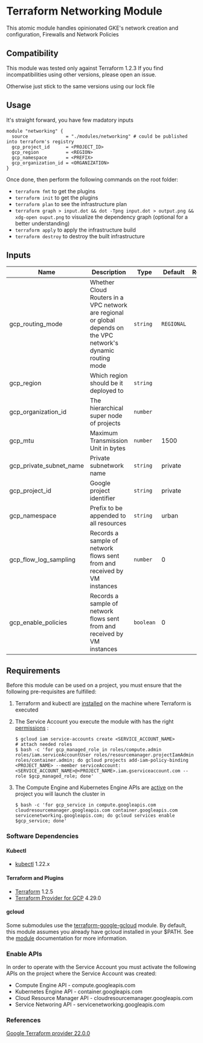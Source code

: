 # Terraform Networking Module

This atomic module handles opinionated GKE's network creation and configuration, Firewalls and Network Policies

## Compatibility

This module was tested only against Terraform 1.2.3
If you find incompatibilities using other versions, please open an issue.

Otherwise just stick to the same versions using our lock file

## Usage

It's straight forward, you have few madatory inputs

```hcl
module "networking" {
  source              = "./modules/networking" # could be published into terraform's registry
  gcp_project_id      = <PROJECT_ID>
  gcp_region          = <REGION>
  gcp_namespace       = <PREFIX>
  gcp_organization_id = <ORGANIZATION>
}
```

Once done, then perform the following commands on the root folder:

- `terraform fmt` to get the plugins
- `terraform init` to get the plugins
- `terraform plan` to see the infrastructure plan
- `terraform graph > input.dot && dot -Tpng input.dot > output.png && xdg-open ouput.png` to visualize the dependency graph (optional for a better understanding)
- `terraform apply` to apply the infrastructure build
- `terraform destroy` to destroy the built infrastructure

## Inputs

| Name                    | Description                                                                                                     | Type      | Default    | Required |
| ----------------------- | --------------------------------------------------------------------------------------------------------------- | --------- | ---------- | :------: |
| gcp_routing_mode        | Whether Cloud Routers in a VPC network are regional or global depends on the VPC network's dynamic routing mode | `string`  | `REGIONAL` |    no    |
| gcp_region              | Which region should be it deployed to                                                                           | `string`  |            |   yes    |
| gcp_organization_id     | The hierarchical super node of projects                                                                         | `number`  |            |   yes    |
| gcp_mtu                 | Maximum Transmission Unit in bytes                                                                              | `number`  | 1500       |    no    |
| gcp_private_subnet_name | Private subnetwork name                                                                                         | `string`  | private    |   yes    |
| gcp_project_id          | Google project identifier                                                                                       | `string`  | private    |   yes    |
| gcp_namespace           | Prefix to be appended to all resources                                                                          | `string`  | urban      |    no    |
| gcp_flow_log_sampling   | Records a sample of network flows sent from and received by VM instances                                        | `number`  | 0          |    no    |
| gcp_enable_policies     | Records a sample of network flows sent from and received by VM instances                                        | `boolean` | 0          |    no    |

## Requirements

Before this module can be used on a project, you must ensure that the following pre-requisites are fulfilled:

1. Terraform and kubectl are [installed](#software-dependencies) on the machine where Terraform is executed
2. The Service Account you execute the module with has the right [permissions](#configure-a-service-account) :

   ```shell
   $ gcloud iam service-accounts create <SERVICE_ACCOUNT_NAME>
   # attach needed roles
   $ bash -c 'for gcp_managed_role in roles/compute.admin roles/iam.serviceAccountUser roles/resourcemanager.projectIamAdmin roles/container.admin; do gcloud projects add-iam-policy-binding <PROJECT_NAME> --member serviceAccount:<SERVICE_ACCOUNT_NAME>@<PROJECT_NAME>.iam.gserviceaccount.com --role $gcp_managed_role; done'
   ```

3. The Compute Engine and Kubernetes Engine APIs are [active](#enable-apis) on the project you will launch the cluster in

   ```shell
   $ bash -c 'for gcp_service in compute.googleapis.com cloudresourcemanager.googleapis.com container.googleapis.com servicenetworking.googleapis.com; do gcloud services enable $gcp_service; done'
   ```

### Software Dependencies

#### Kubectl

- [kubectl](https://github.com/kubernetes/kubernetes/releases) 1.22.x

#### Terraform and Plugins

- [Terraform](https://www.terraform.io/downloads.html) 1.2.5
- [Terraform Provider for GCP](https://registry.terraform.io/providers/hashicorp/google/latest/docs) 4.29.0

#### gcloud

Some submodules use the [terraform-google-gcloud](https://github.com/terraform-google-modules/terraform-google-gcloud) module. By default, this module assumes you already have gcloud installed in your $PATH.
See the [module](https://github.com/terraform-google-modules/terraform-google-gcloud#downloading) documentation for more information.

### Enable APIs

In order to operate with the Service Account you must activate the following APIs on the project where the Service Account was created:

- Compute Engine API - compute.googleapis.com
- Kubernetes Engine API - container.googleapis.com
- Cloud Resource Manager API - cloudresourcemanager.googleapis.com
- Service Networing API - servicenetworking.googleapis.com

### References

[Google Terraform provider 22.0.0](https://registry.terraform.io/modules/terraform-google-modules/kubernetes-engine/google/22.0.0)
